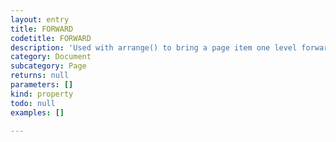 ```yaml
---
layout: entry
title: FORWARD
codetitle: FORWARD
description: 'Used with arrange() to bring a page item one level forward in its layer.'
category: Document
subcategory: Page
returns: null
parameters: []
kind: property
todo: null
examples: []

---
```

